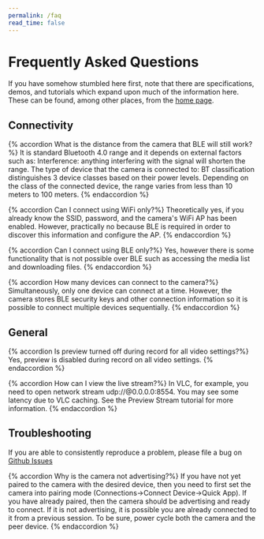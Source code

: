 ```yaml
---
permalink: /faq
read_time: false
---
```


# Frequently Asked Questions

If you have somehow stumbled here first, note that there are specifications, demos, and tutorials which expand upon
much of the information here. These can be found, among other places, from the [home page](/).

## Connectivity

{% accordion What is the distance from the camera that BLE will still work? %}
It is standard Bluetooth 4.0 range and it depends on external factors such as: Interference: anything
interfering with the signal will shorten the range. The type of device that the camera is connected to: BT
classification distinguishes 3 device classes based on their power levels. Depending on the class of the
connected device, the range varies from less than 10 meters to 100 meters.
{% endaccordion %}

{% accordion Can I connect using WiFi only?%}
Theoretically yes, if you already know the SSID, password, and the camera's WiFi AP has been enabled.
However, practically no because BLE is required in order to discover this information and configure the AP.
{% endaccordion %}

{% accordion Can I connect using BLE only?%}
Yes, however there is some functionality that is not possible over BLE such as accessing the media list
and downloading files.
{% endaccordion %}

{% accordion How many devices can connect to the camera?%}
Simultaneously, only one device can connect at a time. However, the camera stores BLE security keys and
other connection information so it is possible to connect multiple devices sequentially.
{% endaccordion %}

## General

{% accordion Is preview turned off during record for all video settings?%}
Yes, preview is disabled during record on all video settings.
{% endaccordion %}

{% accordion How can I view the live stream?%}
In VLC, for example, you need to open network stream udp://@0.0.0.0:8554. You may see some latency due
to VLC caching. See the Preview Stream tutorial for more information.
{% endaccordion %}

## Troubleshooting

If you are able to consistently reproduce a problem, please file a bug on [Github Issues](https://github.com/gopro/OpenGoPro/issues)

{% accordion Why is the camera not advertising?%}
If you have not yet paired to the camera with the desired device, then you need to first set the
camera into pairing mode (Connections->Connect Device->Quick App). If you have already
paired, then the camera should be advertising and ready to connect. If it is not advertising, it is possible
you are already connected to it from a previous session. To be sure, power cycle both the camera and the peer device.
{% endaccordion %}
